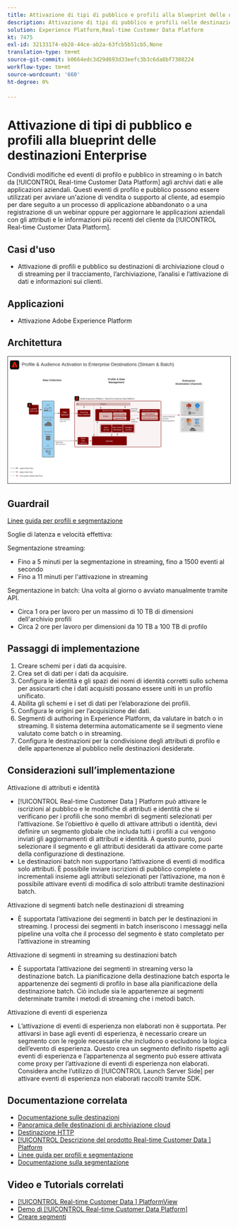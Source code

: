 ```yaml
---
title: Attivazione di tipi di pubblico e profili alla blueprint delle destinazioni Enterprise
description: Attivazione di tipi di pubblico e profili nelle destinazioni aziendali
solution: Experience Platform,Real-time Customer Data Platform
kt: 7475
exl-id: 32133174-eb28-44ce-ab2a-63fcb5b51cb5,None
translation-type: tm+mt
source-git-commit: b0664edc3d29d693d33eefc3b3c6da8bf7308224
workflow-type: tm+mt
source-wordcount: '660'
ht-degree: 0%

---
```


# Attivazione di tipi di pubblico e profili alla blueprint delle destinazioni Enterprise

Condividi modifiche ed eventi di profilo e pubblico in streaming o in batch da [!UICONTROL Real-time Customer Data Platform] agli archivi dati e alle applicazioni aziendali. Questi eventi di profilo e pubblico possono essere utilizzati per avviare un&#39;azione di vendita o supporto al cliente, ad esempio per dare seguito a un processo di applicazione abbandonato o a una registrazione di un webinar oppure per aggiornare le applicazioni aziendali con gli attributi e le informazioni più recenti del cliente da [!UICONTROL Real-time Customer Data Platform].

## Casi d&#39;uso

* Attivazione di profili e pubblico su destinazioni di archiviazione cloud o di streaming per il tracciamento, l’archiviazione, l’analisi e l’attivazione di dati e informazioni sui clienti.

## Applicazioni

* Attivazione Adobe Experience Platform

## Architettura

<img src="assets/enterprise_destination.svg" alt="Architettura di riferimento per lo scenario di attivazione Enterprise" style="border:1px solid #4a4a4a" />

## Guardrail

[Linee guida per profili e segmentazione](https://experienceleague.adobe.com/docs/experience-platform/profile/guardrails.html?lang=en)

Soglie di latenza e velocità effettiva:

Segmentazione streaming:

* Fino a 5 minuti per la segmentazione in streaming, fino a 1500 eventi al secondo
* Fino a 11 minuti per l&#39;attivazione in streaming

Segmentazione in batch:
Una volta al giorno o avviato manualmente tramite API.

* Circa 1 ora per lavoro per un massimo di 10 TB di dimensioni dell&#39;archivio profili
* Circa 2 ore per lavoro per dimensioni da 10 TB a 100 TB di profilo

## Passaggi di implementazione

1. Creare schemi per i dati da acquisire.
1. Crea set di dati per i dati da acquisire.
1. Configura le identità e gli spazi dei nomi di identità corretti sullo schema per assicurarti che i dati acquisiti possano essere uniti in un profilo unificato.
1. Abilita gli schemi e i set di dati per l’elaborazione dei profili.
1. Configura le origini per l’acquisizione dei dati.
1. Segmenti di authoring in Experience Platform, da valutare in batch o in streaming. Il sistema determina automaticamente se il segmento viene valutato come batch o in streaming.
1. Configura le destinazioni per la condivisione degli attributi di profilo e delle appartenenze al pubblico nelle destinazioni desiderate.

## Considerazioni sull’implementazione

Attivazione di attributi e identità

* [!UICONTROL Real-time Customer Data ] Platform può attivare le iscrizioni al pubblico e le modifiche di attributi e identità che si verificano per i profili che sono membri di segmenti selezionati per l’attivazione. Se l’obiettivo è quello di attivare attributi o identità, devi definire un segmento globale che includa tutti i profili a cui vengono inviati gli aggiornamenti di attributi e identità. A questo punto, puoi selezionare il segmento e gli attributi desiderati da attivare come parte della configurazione di destinazione.
* Le destinazioni batch non supportano l’attivazione di eventi di modifica solo attributi. È possibile inviare iscrizioni di pubblico complete o incrementali insieme agli attributi selezionati per l’attivazione, ma non è possibile attivare eventi di modifica di solo attributi tramite destinazioni batch.

Attivazione di segmenti batch nelle destinazioni di streaming

* È supportata l’attivazione dei segmenti in batch per le destinazioni in streaming. I processi dei segmenti in batch inseriscono i messaggi nella pipeline una volta che il processo del segmento è stato completato per l’attivazione in streaming

Attivazione di segmenti in streaming su destinazioni batch

* È supportata l’attivazione dei segmenti in streaming verso la destinazione batch. La pianificazione della destinazione batch esporta le appartenenze dei segmenti di profilo in base alla pianificazione della destinazione batch. Ciò include sia le appartenenze ai segmenti determinate tramite i metodi di streaming che i metodi batch.

Attivazione di eventi di esperienza

* L’attivazione di eventi di esperienza non elaborati non è supportata. Per attivarsi in base agli eventi di esperienza, è necessario creare un segmento con le regole necessarie che includono o escludono la logica dell’evento di esperienza. Questo crea un segmento definito rispetto agli eventi di esperienza e l’appartenenza al segmento può essere attivata come proxy per l’attivazione di eventi di esperienza non elaborati. Considera anche l’utilizzo di [!UICONTROL Launch Server Side] per attivare eventi di esperienza non elaborati raccolti tramite SDK.

## Documentazione correlata

* [Documentazione sulle destinazioni](https://experienceleague.adobe.com/docs/experience-platform/destinations/catalog/overview.html)
* [Panoramica delle destinazioni di archiviazione cloud](https://experienceleague.adobe.com/docs/experience-platform/destinations/catalog/cloud-storage/overview.html?lang=en#catalog)
* [Destinazione HTTP](https://experienceleague.adobe.com/docs/experience-platform/destinations/catalog/http-destination.html?lang=en#overview)
* [[!UICONTROL Descrizione del prodotto Real-time Customer Data ] Platform](https://helpx.adobe.com/legal/product-descriptions/real-time-customer-data-platform.html)
* [Linee guida per profili e segmentazione](https://experienceleague.adobe.com/docs/experience-platform/profile/guardrails.html?lang=en)
* [Documentazione sulla segmentazione](https://experienceleague.adobe.com/docs/experience-platform/segmentation/api/streaming-segmentation.html)

## Video e Tutorials correlati

* [[!UICONTROL Real-time Customer Data ] PlatformView](https://experienceleague.adobe.com/docs/platform-learn/tutorials/application-services/rtcdp/understanding-the-real-time-customer-data-platform.html)
* [Demo di  [!UICONTROL Real-time Customer Data Platform]](https://experienceleague.adobe.com/docs/platform-learn/tutorials/application-services/rtcdp/demo.html)
* [Creare segmenti](https://experienceleague.adobe.com/docs/platform-learn/tutorials/segments/create-segments.html)
